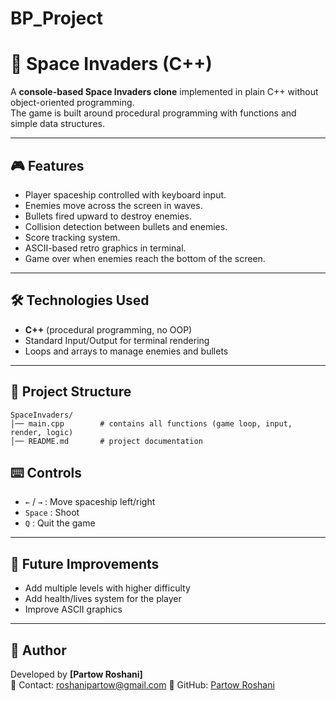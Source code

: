 # BP_Project
# 🚀 Space Invaders (C++)

A **console-based Space Invaders clone** implemented in plain C++ without object-oriented programming.  
The game is built around procedural programming with functions and simple data structures.  

---

## 🎮 Features
- Player spaceship controlled with keyboard input.  
- Enemies move across the screen in waves.  
- Bullets fired upward to destroy enemies.  
- Collision detection between bullets and enemies.  
- Score tracking system.  
- ASCII-based retro graphics in terminal.  
- Game over when enemies reach the bottom of the screen.  

---

## 🛠️ Technologies Used
- **C++** (procedural programming, no OOP)  
- Standard Input/Output for terminal rendering  
- Loops and arrays to manage enemies and bullets  

---

## 📂 Project Structure
```
SpaceInvaders/
│── main.cpp        # contains all functions (game loop, input, render, logic)
│── README.md       # project documentation
```


## ⌨️ Controls
- `←` / `→` : Move spaceship left/right  
- `Space` : Shoot  
- `Q` : Quit the game  

---

## 📌 Future Improvements
- Add multiple levels with higher difficulty  
- Add health/lives system for the player  
- Improve ASCII graphics  

---

## 👤 Author
Developed by **[Partow Roshani]**  
📧 Contact: roshanipartow@gmail.com
🔗 GitHub: [Partow Roshani](https://github.com/PartowRoshani)  
